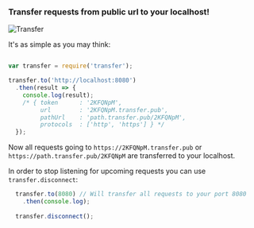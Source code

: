 ### Transfer requests from public url to your localhost!

![Transfer](https://api.travis-ci.org/Javascipt/transfer.svg)

It's as simple as you may think:

```javascript

var transfer = require('transfer');

transfer.to('http://localhost:8080')
  .then(result => {
    console.log(result); 
    /* { token      : '2KFQNpM', 
         url        : '2KFQNpM.transfer.pub', 
         pathUrl    : 'path.transfer.pub/2KFQNpM',
         protocols  : ['http', 'https'] } */
  });

```
Now all requests going to `https://2KFQNpM.transfer.pub` or `https://path.transfer.pub/2KFQNpM` are transferred to your localhost.

In order to stop listening for upcoming requests you can use `transfer.disconnect`:

```javascript
  transfer.to(8080) // Will transfer all requests to your port 8080
    .then(console.log);
  
  transfer.disconnect();
```